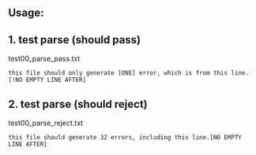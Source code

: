 ## Usage:

## 1. test parse (should pass)
test00_parse_pass.txt

    this file should only generate [ONE] error, which is from this line.[!NO EMPTY LINE AFTER]

## 2. test parse (should reject)
test00_parse_reject.txt

    this file should generate 32 errors, including this line.[NO EMPTY LINE AFTER]
